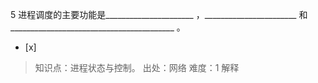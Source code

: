 5
进程调度的主要功能是______________________ ，_______________________
和_________________________________________ 。
- [x]  

> 知识点：进程状态与控制。
> 出处：网络
> 难度：1
> 解释
